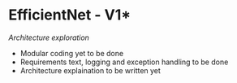 # **EfficientNet - V1***
*Architecture exploration*

- Modular coding yet to be done
- Requirements text, logging and exception handling to be done
- Architecture explaination to be written yet
